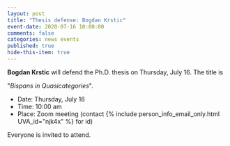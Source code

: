 ```yaml
---
layout: post
title: "Thesis defense: Bogdan Krstic"
event-date: 2020-07-16 10:00:00
comments: false
categories: news events
published: true
hide-this-item: true
---
```


**Bogdan Krstic** will defend the Ph.D. thesis on Thursday, July 16.
The title is

"_Bispans in Quasicategories_".

- Date: Thursday, July 16
- Time: 10:00 am 
- Place: Zoom meeting (contact {% include person_info_email_only.html UVA_id="njk4x" %} for id)

Everyone is invited to attend.
